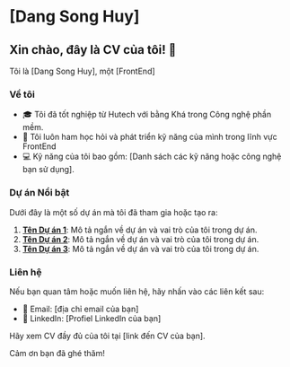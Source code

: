 # [Dang Song Huy]

## Xin chào, đây là CV của tôi! 👋

Tôi là [Dang Song Huy], một [FrontEnd]

### Về tôi

- 🎓 Tôi đã tốt nghiệp từ Hutech với bằng Khá trong Công nghệ phần mềm.
- 🌱 Tôi luôn ham học hỏi và phát triển kỹ năng của mình trong lĩnh vực FrontEnd
- 💻 Kỹ năng của tôi bao gồm: [Danh sách các kỹ năng hoặc công nghệ bạn sử dụng].

### Dự án Nổi bật

Dưới đây là một số dự án mà tôi đã tham gia hoặc tạo ra:

1. **[Tên Dự án 1](link)**: Mô tả ngắn về dự án và vai trò của tôi trong dự án.
2. **[Tên Dự án 2](link)**: Mô tả ngắn về dự án và vai trò của tôi trong dự án.
3. **[Tên Dự án 3](link)**: Mô tả ngắn về dự án và vai trò của tôi trong dự án.

### Liên hệ

Nếu bạn quan tâm hoặc muốn liên hệ, hãy nhấn vào các liên kết sau:

- 📧 Email: [địa chỉ email của bạn]
- 🔗 LinkedIn: [Profiel LinkedIn của bạn]

Hãy xem CV đầy đủ của tôi tại [link đến CV của bạn].

Cảm ơn bạn đã ghé thăm!
